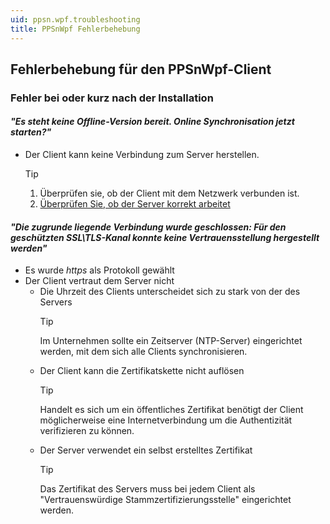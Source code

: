 ```yaml
---
uid: ppsn.wpf.troubleshooting
title: PPSnWpf Fehlerbehebung
---
```


## Fehlerbehebung für den PPSnWpf-Client

### Fehler bei oder kurz nach der Installation

#### <i>"Es steht keine Offline-Version bereit. Online Synchronisation jetzt starten?"</i>

* Der Client kann keine Verbindung zum Server herstellen.
  > [!TIP]
  > 1. Überprüfen sie, ob der Client mit dem Netzwerk verbunden ist.
  > 2. [Überprüfen Sie, ob der Server korrekt arbeitet](<xref:ppsn.mod.troubleshooting>)

#### <i>"Die zugrunde liegende Verbindung wurde geschlossen: Für den geschützten SSL\TLS-Kanal konnte keine Vertrauensstellung hergestellt werden"</i>

* Es wurde <i>https</i> als Protokoll gewählt
* Der Client vertraut dem Server nicht
   * Die Uhrzeit des Clients unterscheidet sich zu stark von der des Servers
     > [!TIP]
     > Im Unternehmen sollte ein Zeitserver (NTP-Server) eingerichtet werden, mit dem sich alle Clients synchronisieren.
   * Der Client kann die Zertifikatskette nicht auflösen
     > [!TIP]
     > Handelt es sich um ein öffentliches Zertifikat benötigt der Client möglicherweise eine Internetverbindung um die Authentizität verifizieren zu können.
   * Der Server verwendet ein selbst erstelltes Zertifikat
     > [!TIP]
     > Das Zertifikat des Servers muss bei jedem Client als "Vertrauenswürdige Stammzertifizierungsstelle" eingerichtet werden.